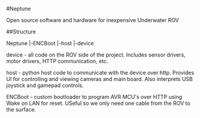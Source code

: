 #Neptune

Open source software and hardware for inexpensive Underwater ROV


##Structure

Neptune
	|-ENCBoot
	|-host
	|-device

device - all code on the ROV side of the project. Includes sensor drivers, motor drivers, HTTP communication, etc.

host - python host code to communicate with the device over http. Provides UI for controlling and viewing cameras and main board. Also interprets USB joystick and gamepad controls.

ENCBoot - custom bootloader to program AVR MCU's over HTTP using Wake on LAN for reset. USeful so we only need one cable from the ROV to the surface.

